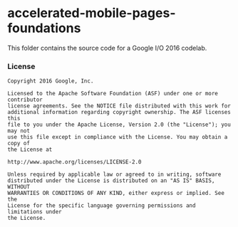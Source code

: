 # accelerated-mobile-pages-foundations

This folder contains the source code for a Google I/O 2016 codelab.

<script async custom-element="amp-analytics" src="https://cdn.ampproject.org/v0/amp-analytics-0.1.js"></script>
<amp-analytics type="gtag" data-credentials="include">
<script type="application/json">
{
  "vars" : {
    "gtag_id": "G-97WL7NM5GW",
    "config" : {
      "G-97WL7NM5GW": { "groups": "default" }
    }
  }
}
</script>
</amp-analytics>

### License

```
Copyright 2016 Google, Inc.

Licensed to the Apache Software Foundation (ASF) under one or more contributor
license agreements. See the NOTICE file distributed with this work for
additional information regarding copyright ownership. The ASF licenses this
file to you under the Apache License, Version 2.0 (the "License"); you may not
use this file except in compliance with the License. You may obtain a copy of
the License at

http://www.apache.org/licenses/LICENSE-2.0

Unless required by applicable law or agreed to in writing, software
distributed under the License is distributed on an "AS IS" BASIS, WITHOUT
WARRANTIES OR CONDITIONS OF ANY KIND, either express or implied. See the
License for the specific language governing permissions and limitations under
the License.
```
